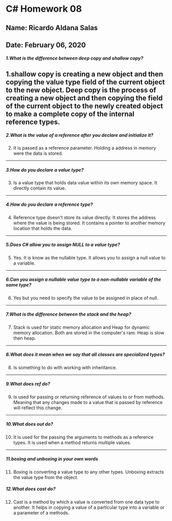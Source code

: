 # C# Homework 08
## Name: Ricardo Aldana Salas
## Date: February 06, 2020

##### 1.What is the difference between deep copy and shallow copy?
1.shallow copy is creating a new object and then copying the value type field of the current object to the new object. Deep copy is the process of creating a new object and then copying the field of the current object to the newly created object to make a complete copy of the internal reference types.
---
##### 2.What is the value of a reference after you declare and initialize it?
2. It is passed as a reference parameter. Holding a address in  memory were the data is stored.
---
##### 3.How do you declare a value type?
3. Is a value type that holds data value within its own memory space. It directly contain its value.
---
##### 4.How do you declare a reference type?
4. Reference type doesn't store its value directly. It stores the address where the value is being stored. It contains a pointer to another memory location that holds the data.
---
##### 5.Does C# allow you to assign NULL to a value type?
5. Yes. It is know as the nullable type. It allows you to assign a null value to a variable.
---
##### 6.Can you assign a nullable value type to a non-nullable variable of the same type?
6. Yes but you need to specify the value to be assigned in place of null.
---
##### 7.What is the difference between the stack and the heap?
7. Stack is used for static memory allocation and Heap for dynamic memory allocation. Both are stored in the computer's ram. Heap is slow then heap.
---
##### 8.What does it mean when we say that all classes are specialized types?
8. Is something to do with working with inheritance.
---
##### 9.What does ref do?
9. Is used for passing or returning reference of values to or from methods. Meaning that any changes made to a value that is passed by reference will reflect this change.
---
##### 10.What does out do?
10. It is used for the passing the arguments to methods as a reference types. It is used when a method returns multiple values.
---
##### 11.boxing and unboxing in your own words
11. Boxing is converting a value type to any other types. Unboxing extracts the value type from the object.

##### 12.What does cast do?
12. Cast is a method by which a value is converted from one data type to another. It helps in copying a value of a particular type into a variable or a parameter of a methods.
